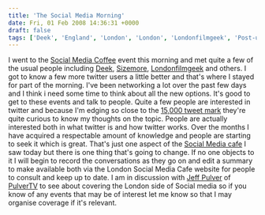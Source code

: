 ```yaml
---
title: 'The Social Media Morning'
date: Fri, 01 Feb 2008 14:36:31 +0000
draft: false
tags: ['Deek', 'England', 'London', 'London', 'Londonfilmgeek', 'Post-university life', 'sizemore', 'social media', 'social media cafe', 'social networking', 'tweet', 'twitter', 'twitter']
---
```


I went to the [Social Media Coffee](http://www.main-vision.com/richard/blog/?p=487#comments) event this morning and met quite a few of the usual people including [Deek](http://www.twitter.com/deekdeekster), [Sizemore](http://www.twitter.com/sizemore), [Londonfilmgeek](http://www.twitter.com/londonfilmgeek) and others. I got to know a few more twitter users a little better and that's where I stayed for part of the morning. I've been networking a lot over the past few days and I think i need some time to think about all the new options. It's good to get to these events and talk to people. Quite a few people are interested in twitter and because I'm edging so close to the [15,000 tweet mark](http://twitter.com/warzabidul) they're quite curious to know my thoughts on the topic. People are actually interested both in what twitter is and how twitter works. Over the months I have acquired a respectable amount of knowledge and people are starting to seek it which is great. That's just one aspect of the [Social Media cafe](http://londonsocialmediacafe.pbwiki.com/) I saw today but there is one thing that's going to change. If no one objects to it I will begin to record the conversations as they go on and edit a summary to make available both via the London Social Media Cafe website for people to consult and keep up to date. I am in discussion with [Jeff Pulver](http://jeffpulver.com/) of [PulverTV](http://pulvertv.com/) to see about covering the London side of Social media so if you know of any events that may be of interest let me know so that I may organise coverage if it's relevant.